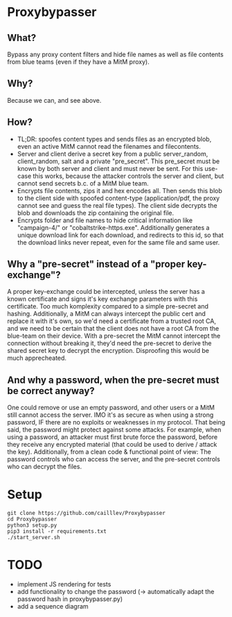 # Proxybypasser
## What?
Bypass any proxy content filters and hide file names as well as file contents from blue teams (even if they have a MitM proxy).

## Why?
Because we can, and see above.

## How?
- TL;DR: spoofes content types and sends files as an encrypted blob, even an active MitM cannot read the filenames and filecontents.
- Server and client derive a secret key from a public server_random, client_random, salt and a private "pre_secret". This pre_secret must be known by both server and client and must never be sent. For this use-case this works, because the attacker controls the server and client, but cannot send secrets b.c. of a MitM blue team.
- Encrypts file contents, zips it and hex encodes all. Then sends this blob to the client side with spoofed content-type (application/pdf, the proxy cannot see and guess the real file types). The client side decrypts the blob and downloads the zip containing the original file.
- Encrypts folder and file names to hide critical information like "campaign-4/" or "cobaltstrike-https.exe". Additionally generates a unique download link for each download, and redirects to this id, so that the download links never repeat, even for the same file and same user.

## Why a "pre-secret" instead of a "proper key-exchange"?
A proper key-exchange could be intercepted, unless the server has a known certificate and signs it's key exchange parameters with this certificate. 
Too much komplexity compared to a simple pre-secret and hashing. Additionally, a MitM can always intercept the public cert and replace it with it's own, so we'd need a certificate from a trusted root CA, and we need to be certain that the client does not have a root CA from the blue-team on their device. With a pre-secret the MitM cannot intercept the connection without breaking it, they'd need the pre-secret to derive the shared secret key to decrypt the encryption. Disproofing this would be much apprecheated.

## And why a password, when the pre-secret must be correct anyway?
One could remove or use an empty password, and other users or a MitM still cannot access the server. 
IMO it's as secure as when using a strong password, IF there are no exploits or weaknesses in my protocol.
That being said, the password might protect against some attacks. 
For example, when using a password, an attacker must first brute force the password, before they receive any encrypted material (that could be used to derive / attack the key).
Additionally, from a clean code & functional point of view: The password controls who can access the server, and the pre-secret controls who can decrypt the files.

# Setup
```
git clone https://github.com/cailllev/Proxybypasser
cd Proxybypasser
python3 setup.py
pip3 install -r requirements.txt
./start_server.sh
```

# TODO
- implement JS rendering for tests
- add functionality to change the password (-> automatically adapt the password hash in proxybypasser.py)
- add a sequence diagram
